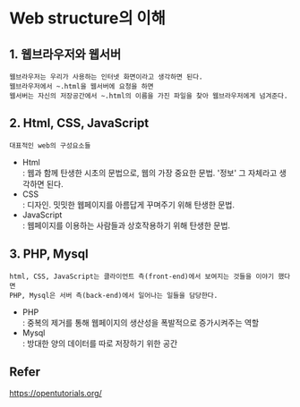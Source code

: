 # Web structure의 이해   
## 1. 웹브라우저와 웹서버    
    웹브라우저는 우리가 사용하는 인터넷 화면이라고 생각하면 된다. 
    웹브라우저에서 ~.html을 웹서버에 요청을 하면   
    웹서버는 자신의 저장공간에서 ~.html의 이름을 가진 파일을 찾아 웹브라우저에게 넘겨준다.
    
## 2. Html, CSS, JavaScript
    대표적인 web의 구성요소들
- Html   
     : 웹과 함께 탄생한 시초의 문법으로, 웹의 가장 중요한 문법. '정보' 그 자체라고 생각하면 된다.
- CSS   
     : 디자인. 밋밋한 웹페이지를 아름답게 꾸며주기 위해 탄생한 문법.
- JavaScript   
     : 웹페이지를 이용하는 사람들과 상호작용하기 위해 탄생한 문법.
     
## 3. PHP, Mysql
    html, CSS, JavaScript는 클라이언트 측(front-end)에서 보여지는 것들을 이야기 했다면   
    PHP, Mysql은 서버 측(back-end)에서 일어나는 일들을 담당한다.
- PHP    
    : 중복의 제거를 통해 웹페이지의 생산성을 폭발적으로 증가시켜주는 역할
- Mysql    
    : 방대한 양의 데이터를 따로 저장하기 위한 공간
    
## Refer   
https://opentutorials.org/
